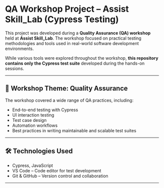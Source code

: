 # QA Workshop Project – Assist Skill_Lab (Cypress Testing)

This project was developed during a **Quality Assurance (QA) workshop** held at **Assist Skill_Lab**. The workshop focused on practical testing methodologies and tools used in real-world software development environments.

While various tools were explored throughout the workshop, **this repository contains only the Cypress test suite** developed during the hands-on sessions.

---

## 🧪 Workshop Theme: Quality Assurance

The workshop covered a wide range of QA practices, including:

- End-to-end testing with Cypress
- UI interaction testing
- Test case design
- Automation workflows
- Best practices in writing maintainable and scalable test suites

---

## 🛠️ Technologies Used

- Cypress, JavaScript
- VS Code – Code editor for test development
- Git & GitHub – Version control and collaboration

---
